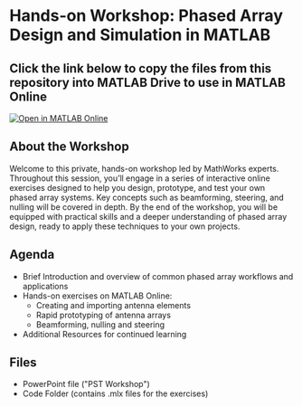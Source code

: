 # Hands-on Workshop:  Phased Array Design and Simulation in MATLAB

## Click the link below to copy the files from this repository into MATLAB Drive to use in MATLAB Online  
[![Open in MATLAB Online](https://www.mathworks.com/images/responsive/global/open-in-matlab-online.svg)](https://matlab.mathworks.com/open/github/v1?repo=dsubacius/PhasedArraySystem_workshop)

## About the Workshop
Welcome to this private, hands-on workshop led by MathWorks experts. Throughout this session, you’ll engage in a series of interactive online exercises designed to help you design, prototype, and test your own phased array systems. Key concepts such as beamforming, steering, and nulling will be covered in depth. By the end of the workshop, you will be equipped with practical skills and a deeper understanding of phased array design, ready to apply these techniques to your own projects.

## Agenda
- Brief Introduction and overview of common phased array workflows and applications
- Hands-on exercises on MATLAB Online:
    - Creating and importing antenna elements
    - Rapid prototyping of antenna arrays
    - Beamforming, nulling and steering
- Additional Resources for continued learning

## Files
- PowerPoint file ("PST Workshop")
- Code Folder (contains .mlx files for the exercises)
